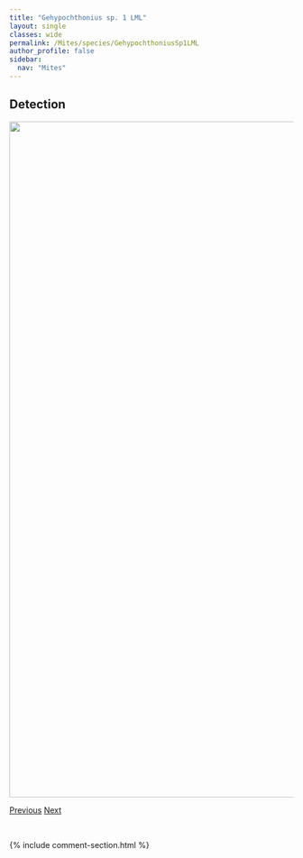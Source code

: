 ```yaml
---
title: "Gehypochthonius sp. 1 LML"
layout: single
classes: wide
permalink: /Mites/species/GehypochthoniusSp1LML
author_profile: false
sidebar:
  nav: "Mites"
---
```


<h2>Detection</h2>

<a href="https://drive.google.com/uc?export=view&id=1rcSTDPUk-l4-cXIVomWbHxx_MAb6f4NQ">
<img src="https://drive.google.com/uc?export=view&id=1rcSTDPUk-l4-cXIVomWbHxx_MAb6f4NQ" height = "1200" width = "800">
</a>


<a href="/DevelopmentWebsite/Mites/species/GalumnaSp4DEW" class="pagination--pager" title="Galumna sp. 4 DEW">Previous</a> <a href="/DevelopmentWebsite/Mites/species/GustaviaSp1DEW" class="pagination--pager" title="Gustavia sp. 1 DEW">Next</a>

<p>&nbsp;</p>

{% include comment-section.html %}
